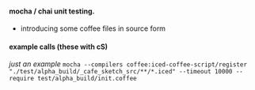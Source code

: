 

#### mocha / chai unit testing.

- introducing some coffee files in source form






#### example calls (these with cS)


_just an example_
`mocha --compilers coffee:iced-coffee-script/register "./test/alpha_build/_cafe_sketch_src/**/*.iced" --timeout 10000 --require test/alpha_build/init.coffee`